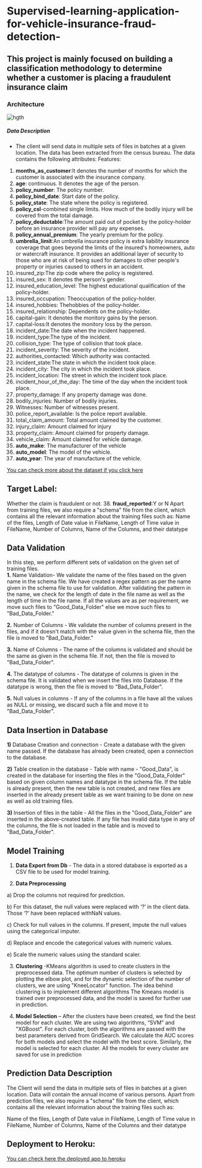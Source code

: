 # Supervised-learning-application-for-vehicle-insurance-fraud-detection-


## This project is mainly focused on building a classification methodology to determine whether a customer is placing a fraudulent insurance claim

### Architecture

![hgth](https://user-images.githubusercontent.com/51853466/81945710-12fc5980-961c-11ea-8e4c-1a5086aebb1c.PNG)

 ##### Data Description
 
 + The client will send data in multiple sets of files in batches at a given location. The data has been extracted from the census bureau. 
    The data contains the following attributes:
Features:
1.	**months_as_customer**:It denotes the number of months for which the customer is associated with the insurance company.
2.	**age**: continuous. It denotes the age of the person.
3.	**policy_number**: The policy number.
4.	**policy_bind_date**: Start date of the policy.
5.	**policy_state**: The state where the policy is registered.
6.	**policy_csl**-combined single limits. How much of the bodily injury will be covered from the total damage.
7.	**policy_deductable**:The amount paid out of pocket by the policy-holder before an insurance provider will pay any expenses.
8.	**policy_annual_premium**: The yearly premium for the policy.
9.	**umbrella_limit**:An umbrella insurance policy is extra liability insurance coverage that goes beyond the limits of the insured's homeowners, auto or watercraft insurance. It provides an additional layer of security to those who are at risk of being sued for damages to other people's property or injuries caused to others in an accident.
10.	insured_zip:The zip code where the policy is registered.
11.	insured_sex: It denotes the person's gender.
12.	insured_education_level: The highest educational qualification of the policy-holder.
13.	insured_occupation: Theoccupation of the policy-holder.
14.	insured_hobbies: Thehobbies of the policy-holder.
15.	insured_relationship: Dependents on the policy-holder.
16.	capital-gain: It denotes the monitory gains by the person.
17.	capital-loss:It denotes the monitory loss by the person.
18.	incident_date:The date when the incident happened.
19.	incident_type:The type of the incident.
20.	collision_type: The type of collision that took place.
21.	incident_severity: The severity of the incident.
22.	authorities_contacted: Which authority was contacted.
23.	incident_state:The state in which the incident took place.
24.	incident_city: The city in which the incident took place.
25.	incident_location: The street in which the incident took place.
26.	incident_hour_of_the_day: The time of the day when the incident took place.
27.	property_damage: If any property damage was done.
28.	bodily_injuries: Number of bodily injuries.
29.	Witnesses: Number of witnesses present.
30.	police_report_available: Is the police report available.
31.	total_claim_amount: Total amount claimed by the customer.
32.	injury_claim: Amount claimed for injury
33.	property_claim: Amount claimed for property damage.
34.	vehicle_claim: Amount claimed for vehicle damage.
35.	**auto_make**: The manufacturer of the vehicle
36.	**auto_model**: The model of the vehicle. 
37.	**auto_year**: The year of manufacture of the vehicle. 

[You can check more about the dataset if you click here](https://www.berkshireinsuranceservices.com/arecombinedsinglelimitsbetter)

## Target Label:
Whether the claim is fraudulent or not.
38.	**fraud_reported**:Y or N
Apart from training files, we also require a "schema" file from the client, which contains all the relevant information about the training files such as:
Name of the files, Length of Date value in FileName, Length of Time value in FileName, Number of Columns, Name of the Columns, and their datatype
## Data Validation 
In this step, we perform different sets of validation on the given set of training files.  
**1.**	 Name Validation- We validate the name of the files based on the given name in the schema file. We have created a regex pattern as per the name given in the schema file to use for validation. After validating the pattern in the name, we check for the length of date in the file name as well as the length of time in the file name. If all the values are as per requirement, we move such files to "Good_Data_Folder" else we move such files to "Bad_Data_Folder."

**2.** Number of Columns - We validate the number of columns present in the files, and if it doesn't match with the value given in the schema file, then the file is moved to "Bad_Data_Folder."

**3.**	 Name of Columns - The name of the columns is validated and should be the same as given in the schema file. If not, then the file is moved to "Bad_Data_Folder".

**4.**	 The datatype of columns - The datatype of columns is given in the schema file. It is validated when we insert the files into Database. If the datatype is wrong, then the file is moved to "Bad_Data_Folder".


**5.**	Null values in columns - If any of the columns in a file have all the values as NULL or missing, we discard such a file and move it to "Bad_Data_Folder".

## Data Insertion in Database

**1)** Database Creation and connection - Create a database with the given name passed. If the database has already been created, open a connection to the database. 

**2)** Table creation in the database - Table with name - "Good_Data", is created in the database for inserting the files in the "Good_Data_Folder" based on given column names and datatype in the schema file. If the table is already present, then the new table is not created, and new files are inserted in the already present table as we want training to be done on new as well as old training files.  

**3)** Insertion of files in the table - All the files in the "Good_Data_Folder" are inserted in the above-created table. If any file has invalid data type in any of the columns, the file is not loaded in the table and is moved to "Bad_Data_Folder".

## Model Training 
1) **Data Export from Db** - The data in a stored database is exported as a CSV file to be used for model training.

2) **Data Preprocessing**

a)	Drop the columns not required for prediction.

b)	For this dataset, the null values were replaced with ‘?’ in the client data. Those ‘?’ have been replaced withNaN values.

c)	Check for null values in the columns. If present, impute the null values using the categorical imputer.

d)	Replace and encode the categorical values with numeric values.

e)	Scale the numeric values using the standard scaler.

3) **Clustering** -KMeans algorithm is used to create clusters in the preprocessed data. The optimum number of clusters is selected by plotting the elbow plot, and for the dynamic selection of the number of clusters, we are using "KneeLocator" function. The idea behind clustering is to implement different algorithms
The Kmeans model is trained over preprocessed data, and the model is saved for further use in prediction.

4) **Model Selection** – After the clusters have been created, we find the best model for each cluster. We are using two algorithms, “SVM” and "XGBoost". For each cluster, both the algorithms are passed with the best parameters derived from GridSearch. We calculate the AUC scores for both models and select the model with the best score. Similarly, the model is selected for each cluster. All the models for every cluster are saved for use in prediction

## Prediction Data Description

The Client will send the data in multiple sets of files in batches at a given location. Data will contain the annual income of various persons.
Apart from prediction files, we also require a "schema" file from the client, which contains all the relevant information about the training files such as:

Name of the files, Length of Date value in FileName, Length of Time value in FileName, Number of Columns, Name of the Columns and their datatype

## Deployment to Heroku:

[You can check here the deployed app to heroku](https://insurancefrauddetect.herokuapp.com/)

